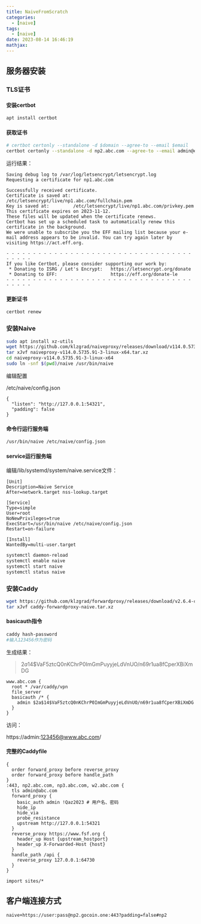 ```yaml
---
title: NaiveFromScratch
categories:
  - [naive]
tags:
  - [naive]
date: 2023-08-14 16:46:19
mathjax:
---
```


## 服务器安装

### TLS证书

#### 安装certbot

```bash
apt install certbot
```

#### 获取证书

```bash
# certbot certonly --standalone -d $domain --agree-to --email $email
certbot certonly --standalone -d np2.abc.com --agree-to --email admin@email.com
```

运行结果：

```
Saving debug log to /var/log/letsencrypt/letsencrypt.log
Requesting a certificate for np1.abc.com

Successfully received certificate.
Certificate is saved at: /etc/letsencrypt/live/np1.abc.com/fullchain.pem
Key is saved at:         /etc/letsencrypt/live/np1.abc.com/privkey.pem
This certificate expires on 2023-11-12.
These files will be updated when the certificate renews.
Certbot has set up a scheduled task to automatically renew this certificate in the background.
We were unable to subscribe you the EFF mailing list because your e-mail address appears to be invalid. You can try again later by visiting https://act.eff.org.

- - - - - - - - - - - - - - - - - - - - - - - - - - - - - - - - - - - - - - - -
If you like Certbot, please consider supporting our work by:
 * Donating to ISRG / Let's Encrypt:   https://letsencrypt.org/donate
 * Donating to EFF:                    https://eff.org/donate-le
- - - - - - - - - - - - - - - - - - - - - - - - - - - - - - - - - - - - - - - -
```

#### 更新证书

```bash
certbot renew
```

### 安装Naive

```bash
sudo apt install xz-utils
wget https://github.com/klzgrad/naiveproxy/releases/download/v114.0.5735.91-3/naiveproxy-v114.0.5735.91-3-linux-x64.tar.xz
tar xJvf naiveproxy-v114.0.5735.91-3-linux-x64.tar.xz
cd naiveproxy-v114.0.5735.91-3-linux-x64
sudo ln -snf $(pwd)/naive /usr/bin/naive
```

编辑配置

/etc/naive/config.json

```
{
  "listen": "http://127.0.0.1:54321",
  "padding": false
}
```

#### 命令行运行服务端

```bash
/usr/bin/naive /etc/naive/config.json
```

#### service运行服务端

编辑/lib/systemd/system/naive.service文件：

```
[Unit]
Description=Naive Service
After=network.target nss-lookup.target

[Service]
Type=simple
User=root
NoNewPrivileges=true
ExecStart=/usr/bin/naive /etc/naive/config.json
Restart=on-failure

[Install]
WantedBy=multi-user.target
```

```bash
systemctl daemon-reload
systemctl enable naive
systemctl start naive
systemctl status naive
```

### 安装Caddy

```bash
wget https://github.com/klzgrad/forwardproxy/releases/download/v2.6.4-caddy2-naive/caddy-forwardproxy-naive.tar.xz
tar xJvf caddy-forwardproxy-naive.tar.xz
```

#### basicauth指令

```bash
caddy hash-password
#输入123456作为密码
```

生成结果：

>$2a$14$VaF5ztcQ0nKChrP0ImGmPuyyjeLdVnUO/n69r1ua8fCperXBiXmDG

```
www.abc.com {
  root * /var/caddy/vpn
  file_server 
  basicauth /* {
    admin $2a$14$VaF5ztcQ0nKChrP0ImGmPuyyjeLdVnUO/n69r1ua8fCperXBiXmDG
  }
}
```

访问：

https://admin:123456@www.abc.com/

#### 完整的Caddyfile

```
{
  order forward_proxy before reverse_proxy
  order forward_proxy before handle_path
}
:443, np2.abc.com, np3.abc.com, w2.abc.com {
  tls admin@abc.com
  forward_proxy {
    basic_auth admin !Qaz2023 # 用户名、密码
    hide_ip
    hide_via
    probe_resistance
    upstream http://127.0.0.1:54321
  }
  reverse_proxy https://www.fsf.org {
    header_up Host {upstream_hostport}
    header_up X-Forwarded-Host {host}
  }
  handle_path /api {
    reverse_proxy 127.0.0.1:64730
  }
}

import sites/*
```

## 客户端连接方式

```
naive+https://user:pass@np2.gocoin.one:443?padding=false#np2
```

